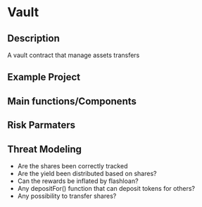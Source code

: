 # Vault

## Description
A vault contract that manage assets transfers

## Example Project

## Main functions/Components


## Risk  Parmaters

## Threat Modeling
- Are the shares been correctly tracked
- Are the yield been distributed based on shares?
- Can the rewards be inflated by flashloan?
- Any depositFor() function that can deposit tokens for others?
- Any possibility to transfer shares?